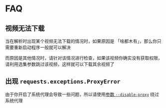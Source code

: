 # FAQ

## 视频无法下载

当在解析时出现某个视频无法下载的情况时，如果原因是 「啥都木有」，那么你只需要重新启动程序一般就可以解决

而原因是其他情况时，请针对该情况进行检查，如果该视频你确实没有获取权限，请利用选集参数跳过该视频，这样就可以下载其余视频了

## 出现 `requests.exceptions.ProxyError`

由于你开启了系统代理会导致一些问题，所以请使用[参数 `--disable-proxy`](../options/cli.html#绕过系统代理) 绕过系统代理
